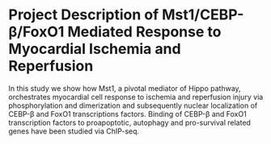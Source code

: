 # Project Description of Mst1/CEBP-β/FoxO1 Mediated Response to Myocardial Ischemia and Reperfusion 

In this study we show how Mst1, a pivotal mediator of Hippo pathway, orchestrates myocardial cell response to ischemia and reperfusion injury via phosphorylation and dimerization and subsequently nuclear localization of CEBP-β and FoxO1 transcriptions factors. Binding of CEBP-β and FoxO1 transcription factors to proapoptotic, autophagy and pro-survival related genes have been studied via ChIP-seq.

